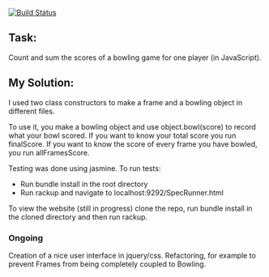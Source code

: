 [![Build Status](https://travis-ci.org/GJMcGowan/bowling-challenge.svg)](https://travis-ci.org/GJMcGowan/bowling-challenge)

Task: 
-----

Count and sum the scores of a bowling game for one player (in JavaScript).

My Solution: 
-----

I used two class constructors to make a frame and a bowling object in different files.

To use it, you make a bowling object and use object.bowl(score) to record what your bowl scored. If you want to know your total score you run finalScore. If you want to know the score of every frame you have bowled, you run allFramesScore.

Testing was done using jasmine. To run tests:
  * Run bundle install in the root directory
  * Run rackup and navigate to localhost:9292/SpecRunner.html

To view the website (still in progress) clone the repo, run bundle install in the cloned directory and then run rackup.

### Ongoing

Creation of a nice user interface in jquery/css.
Refactoring, for example to prevent Frames from being completely coupled to Bowling.
